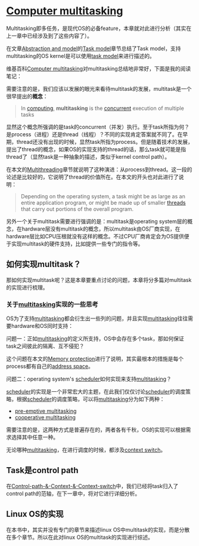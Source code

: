 # [Computer multitasking](https://en.wikipedia.org/wiki/Computer_multitasking)

Multitasking即多任务，是现代OS的必备feature，本章就对此进行分析（其实在上一章中已经涉及到了这些内容了）。

在文章[Abstraction and model](https://dengking.github.io/Post/Abstraction/Abstraction-and-model/)的[Task model](https://dengking.github.io/Post/Abstraction/Abstraction-and-model/#task-model)章节总结了Task model，支持multitasking的OS kernel是可以使用[task model](https://dengking.github.io/Post/Abstraction/Abstraction-and-model/)来进行描述的。

维基百科[Computer multitasking](https://en.wikipedia.org/wiki/Computer_multitasking)对multitasking总结地非常好，下面是我的阅读笔记：

需要注意的是，我们应该以发展的眼光来看待multitask的发展，multitask是一个很早提出的**概念**：

> In [computing](https://en.wikipedia.org/wiki/Computing), **multitasking** is the [concurrent](https://en.wikipedia.org/wiki/Concurrent_computing) execution of multiple tasks

显然这个概念所强调的是task的concurrent（并发）执行。至于task所指为何？是process（进程）还是thread（线程）？不同的实现肯定答案就不同了。在早期，thread还没有出现的时候，显然task所指为process。但是随着技术的发展，提出了thread的概念，如果OS的实现支持的thread的话，那么task就可能是指thread了（显然task是一种抽象的描述，类似于kernel control path）。

在本文的[Multithreading](https://en.wikipedia.org/wiki/Computer_multitasking#Multithreading)章节就说明了这种演进：从process到thread。这一段的论述是比较好的，它说明了thread的价值所在。在本文的开头也对此进行了说明：

> Depending on the operating system, a task might be as large as an entire application program, or might be made up of smaller [threads](https://en.wikipedia.org/wiki/Thread_(computing)) that carry out portions of the overall program.



另外一个关于multitask需要进行强调的是：multitask是operating system层的概念，在hardware层没有multitask的概念，所以multitask由OS厂商实现，在hardware层比如CPU压根就没有这样的概念。不过CPU厂商肯定会为OS提供便于实现multitask的硬件支持，比如提供一些专门的指令等。



## 如何实现multitask？

那如何实现multitask呢？这是本章要重点讨论的问题，本章将分多篇对multitask的实现进行梳理。

### 关于[multitasking](https://en.wikipedia.org/wiki/Computer_multitasking)实现的一些思考

OS为了支持[multitasking](https://en.wikipedia.org/wiki/Computer_multitasking)都会衍生出一些列的问题，并且实现[multitasking](https://en.wikipedia.org/wiki/Computer_multitasking)往往需要hardware和OS同时支持：

问题一：正如[multitasking](https://en.wikipedia.org/wiki/Computer_multitasking)的定义所支持，OS中会存在多个task，那如何保证task之间彼此的隔离、互不侵犯？

这个问题在本文的[Memory protection](https://en.wikipedia.org/wiki/Computer_multitasking#Memory_protection)进行了说明，其实最根本的措施是每个process都有自己的[address space](https://en.wikipedia.org/wiki/Virtual_address_space)。



问题二：operating system's [scheduler](https://en.wikipedia.org/wiki/Scheduling_(computing))如何实现来支持[multitasking](https://en.wikipedia.org/wiki/Computer_multitasking)？

[scheduler](https://en.wikipedia.org/wiki/Scheduling_(computing))的实现是一个非常宏大的主题，在此我们仅仅讨论[scheduler](https://en.wikipedia.org/wiki/Scheduling_(computing))的调度策略，根据[scheduler](https://en.wikipedia.org/wiki/Scheduling_(computing))的调度策略，可以将[multitasking](https://en.wikipedia.org/wiki/Computer_multitasking)分为如下两种：

- [pre-emptive multitasking](https://en.wikipedia.org/wiki/Pre-emptive_multitasking)
- [cooperative multitasking](https://en.wikipedia.org/wiki/Cooperative_multitasking)

需要注意的是，这两种方式是普遍存在的，两者各有千秋，OS的实现可以根据需求选择其中任意一种。

无论哪种[multitasking](https://en.wikipedia.org/wiki/Computer_multitasking)，在进行调度的时候，都涉及[context switch](https://en.wikipedia.org/wiki/Context_switch)。



## Task是control path

在[Control-path-&-Context-&-Context-switch](../Linux-OS's-interaction-with-the-hardware/Control-path-&-Context-&-Context-switch.md)中，我们已经将task归入了control path的范轴，在下一章中，将对它进行详细分析。



## Linux OS的实现

在本书中，其实并没有专门的章节来描述linux OS中multitask的实现，而是分散在多个章节。所以在此对linux OS的multitask的实现进行综述。



